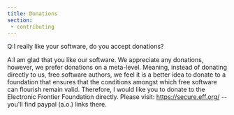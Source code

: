 ```yaml
---
title: Donations
section:
 - contributing
---
```

Q:I really like your software, do you accept donations?

A:I am glad that you like our software. We appreciate any donations, however, we
prefer donations on a meta-level. Meaning, instead of donating directly to us,
free software authors, we feel it is a better idea to donate to a foundation
that ensures that the conditions amongst which free software can flourish remain
valid. Therefore, I would like you to donate to the Electronic Frontier
Foundation directly. Please visit: https://secure.eff.org/ -- you'll find
paypal (a.o.) links there.


